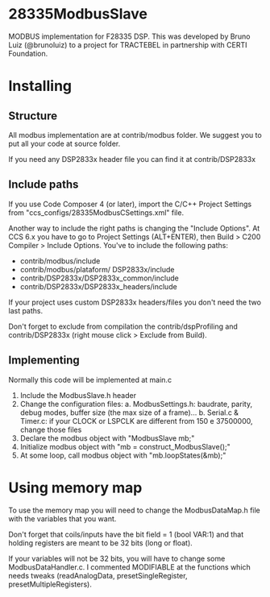 28335ModbusSlave
================

MODBUS implementation for F28335 DSP. This was developed by Bruno Luiz (@brunoluiz) to a project for TRACTEBEL in partnership with CERTI Foundation.

Installing
==========

Structure
---------
All modbus implementation are at contrib/modbus folder. We suggest you to put all your code at source folder.

If you need any DSP2833x header file you can find it at contrib/DSP2833x

Include paths
-------------
If you use Code Composer 4 (or later), import the C/C++ Project Settings from "ccs_configs/28335ModbusCSettings.xml" file.

Another way to include the right paths is changing the "Include Options". At CCS 6.x you have to go to Project Settings (ALT+ENTER), then Build > C200 Compiler > Include Options. You've to include the following paths:
* contrib/modbus/include
* contrib/modbus/plataform/ DSP2833x/include
* contrib/DSP2833x/DSP2833x_common/include
* contrib/DSP2833x/DSP2833x_headers/include
 
 If your project uses custom DSP2833x headers/files you don't need the two last paths.
 
 Don't forget to exclude from compilation the contrib/dspProfiling and contrib/DSP2833x (right mouse click > Exclude from Build).
 
 Implementing
 ------------
 
 Normally this code will be implemented at main.c
 
 1. Include the ModbusSlave.h header 
 2. Change the configuration files:
 	a. ModbusSettings.h: baudrate, parity, debug modes, buffer size (the max size of a frame)...
 	b. Serial.c & Timer.c: if your CLOCK or LSPCLK are different from 150 e 37500000, change those files
 3. Declare the modbus object with "ModbusSlave mb;"
 4. Initialize modbus object with "mb = construct_ModbusSlave();"
 5. At some loop, call modbus object with "mb.loopStates(&mb);"
 
 Using memory map
 ================
 
 To use the memory map you will need to change the ModbusDataMap.h file with the variables that you want.
 
 Don't forget that coils/inputs have the bit field = 1 (bool VAR:1) and that holding registers are meant to be 32 bits (long or float).
 
 If your variables will not be 32 bits, you will have to change some ModbusDataHandler.c. I commented MODIFIABLE at the functions which needs tweaks (readAnalogData, presetSingleRegister, presetMultipleRegisters).
 
 
